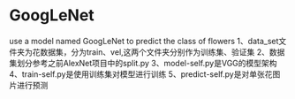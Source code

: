 # GoogLeNet
use a model named GoogLeNet to predict the class of flowers
1、data_set文件夹为花数据集，分为train、vel,这两个文件夹分别作为训练集、验证集 
2、数据集划分参考之前AlexNet项目中的split.py 
3、model-self.py是VGG的模型架构 
4、train-self.py是使用训练集对模型进行训练 
5、predict-self.py是对单张花图片进行预测

